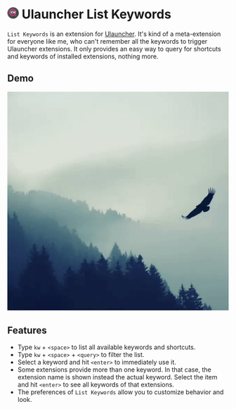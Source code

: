# <img src="images/icon.svg" alt="drawing" width="26"/> Ulauncher List Keywords

`List Keywords` is an extension for [Ulauncher](https://ulauncher.io/). It's kind of a
meta-extension for everyone like me, who can't remember all the keywords to trigger
Ulauncher extensions. It only provides an easy way to query for shortcuts and keywords
of installed extensions, nothing more.

## Demo

![Ulauncher Demo](images/demo.gif)

## Features

- Type `kw` + `<space>` to list all available keywords and shortcuts.
- Type `kw` + `<space>` + `<query>` to filter the list.
- Select a keyword and hit `<enter>` to immediately use it.
- Some extensions provide more than one keyword. In that case, the extension name is
  shown instead the actual keyword. Select the item and hit `<enter>` to see all
  keywords of that extensions.
- The preferences of `List Keywords` allow you to customize behavior and look.
